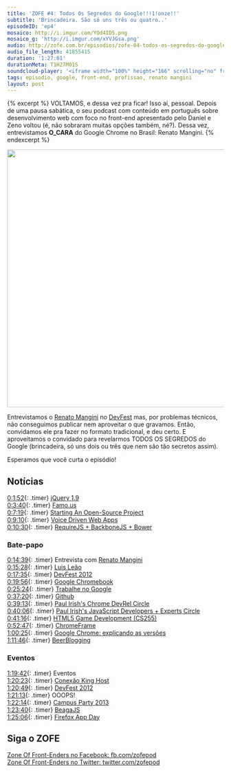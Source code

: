 ```yaml
---
title: 'ZOFE #4: Todos Os Segredos do Google!!!1!onze!!'
subtitle: 'Brincadeira. São só uns três ou quatro..'
episodeID: 'ep4'
mosaico: http://i.imgur.com/YOd4ID5.png
mosaico_g: 'http://i.imgur.com/xYVJGsa.png'
audio: http://zofe.com.br/episodios/zofe-04-todos-os-segredos-do-google
audio_file_length: 41855415
duration: '1:27:01'
durationMeta: T1H27M01S
soundcloud-player: '<iframe width="100%" height="166" scrolling="no" frameborder="no" src="https://w.soundcloud.com/player/?url=https%3A//api.soundcloud.com/tracks/155518025%3Fsecret_token%3Ds-dnxS0&amp;color=ff5500&amp;auto_play=false&amp;hide_related=true&amp;show_artwork=true&amp;show_comments=false&amp;show_user=false&amp;show_reposts=false"></iframe>'
tags: episodio, google, front-end, profissao, renato mangini
layout: post
---
```


{% excerpt %}
VOLTAMOS, e dessa vez pra ficar! Isso aí, pessoal. Depois de uma pausa sabática, o seu podcast com conteúdo em português sobre desenvolvimento web com foco no front-end apresentado pelo Daniel e Zeno voltou (é, não sobraram muitas opções também, né?). Dessa vez, entrevistamos **O_CARA** do Google Chrome no Brasil: Renato Mangini.
{% endexcerpt %}

<img title="Mosaico - Episódio 5 - Todos Os Segredos do Google!!!1!onze!!" src="http://i.imgur.com/YOd4ID5.png" class="mosaico" alt="" width="600" height="600">

Entrevistamos o [Renato Mangini](https://plus.google.com/102180419759627664875/posts) no [DevFest](http://devfest.com.br) mas, por problemas técnicos, não conseguimos publicar nem aproveitar o que gravamos. Então, convidamos ele pra fazer no formato tradicional, e deu certo. E aproveitamos o convidado para revelarmos TODOS OS SEGREDOS do Google (brincadeira, só uns dois ou três que nem são tão secretos assim).

Esperamos que você curta o episódio!

## Notícias

[0:1:52](#t=0:1:52){: .timer} [jQuery 1.9](http://jquery.com/)<br>
[0:3:40](#t=0:3:40){: .timer} [Famo.us](http://famo.us/)<br>
[0:7:19](#t=0:7:19){: .timer} [Starting An Open-Source Project](http://coding.smashingmagazine.com/2013/01/03/starting-open-source-project/)<br>
[0:9:10](#t=0:9:10){: .timer} [Voice Driven Web Apps](http://updates.html5rocks.com/2013/01/Voice-Driven-Web-Apps-Introduction-to-the-Web-Speech-API)<br>
[0:10:30](#t=0:10:30){: .timer} [RequireJS + BackboneJS + Bower](http://net.tutsplus.com/tutorials/javascript-ajax/a-requirejs-backbone-and-bower-starter-template/)<br>

### Bate-papo

[0:14:39](#t=0:14:39){: .timer} Entrevista com [Renato Mangini](https://plus.google.com/102180419759627664875/posts)<br>
[0:15:28](#t=0:15:28){: .timer} [Luis Leão](http://twitter.com/luisleao)<br>
[0:17:35](#t=0:17:35){: .timer} [DevFest 2012](http://devfest.com.br/)<br>
[0:19:56](#t=0:19:56){: .timer} [Google Chromebook](http://google.com/chromebook/)<br>
[0:25:24](#t=0:25:24){: .timer} [Trabalhe no Google](http://google.com/jobs/)<br>
[0:37:20](#t=0:37:20){: .timer} [Github](http://github.com/)<br>
[0:39:13](#t=0:39:13){: .timer} [Paul Irish's Chrome DevRel Circle](https://plus.google.com/113127438179392830442/posts/G1GxKUD2Tc4)<br>
[0:40:06](#t=0:40:06){: .timer} [Paul Irish's JavaScript Developers + Experts Circle](https://plus.google.com/113127438179392830442/posts/T2VqiobsvLF)<br>
[0:41:16](#t=0:41:16){: .timer} [HTML5 Game Development (CS255)](http://www.udacity.com/overview/Course/cs255/)<br>
[0:52:47](#t=0:52:47){: .timer} [ChromeFrame](http://www.google.com/chromeframe)<br>
[1:00:25](#t=1:00:25){: .timer} [Google Chrome: explicando as versões](http://google.com/chrome/)<br>
[1:11:46](#t=1:11:46){: .timer} [BeerBlogging](http://beerblogging.org/)<br>

### Eventos

[1:19:42](#t=1:19:42){: .timer} Eventos<br>
[1:20:23](#t=1:20:23){: .timer} [Conexão King Host](http://conexaokinghost.com.br/)<br>
[1:20:49](#t=1:20:49){: .timer} [DevFest 2012](http://devfest.com.br/)<br>
[1:21:13](#t=1:21:13){: .timer} OOOPS!<br>
[1:22:14](#t=1:22:14){: .timer} [Campus Party 2013](http://www.campus-party.com.br/2013/)<br>
[1:23:40](#t=1:23:40){: .timer} [BeagaJS](http://www.beagajs.com.br/)<br>
[1:25:06](#t=1:25:06){: .timer} [Firefox App Day](http://firefoxosappdays-saopaulo.eventbrite.com/)<br>


## Siga o ZOFE

[Zone Of Front-Enders no Facebook: fb.com/zofepod](http://fb.com/zofepod/ "ZOFE no Facebook: fb.com/zofepod")<br>
[Zone Of Front-Enders no Twitter: twitter.com/zofepod](http://twitter.com/zofepod/ "ZOFE no Twitter")<br>
